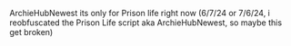 ArchieHubNewest its only for Prison life right now
(6/7/24 or 7/6/24, i reobfuscated the Prison Life script aka ArchieHubNewest, so maybe this get broken)
